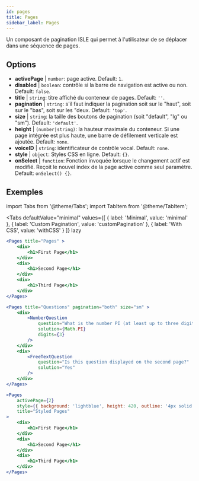 ```yaml
---
id: pages 
title: Pages
sidebar_label: Pages
---
```


Un composant de pagination ISLE qui permet à l'utilisateur de se déplacer dans une séquence de pages.

## Options

* __activePage__ | `number`: page active. Default: `1`.
* __disabled__ | `boolean`: contrôle si la barre de navigation est active ou non. Default: `false`.
* __title__ | `string`: titre affiché du conteneur de pages. Default: `''`.
* __pagination__ | `string`: s'il faut indiquer la pagination soit sur le "haut", soit sur le "bas", soit sur les "deux. Default: `'top'`.
* __size__ | `string`: la taille des boutons de pagination (soit "default", "lg" ou "sm"). Default: `'default'`.
* __height__ | `(number|string)`: la hauteur maximale du conteneur. Si une page intégrée est plus haute, une barre de défilement verticale est ajoutée. Default: `none`.
* __voiceID__ | `string`: identificateur de contrôle vocal. Default: `none`.
* __style__ | `object`: Styles CSS en ligne. Default: `{}`.
* __onSelect__ | `function`: Fonction invoquée lorsque le changement actif est modifié. Reçoit le nouvel index de la page active comme seul paramètre. Default: `onSelect() {}`.


## Exemples

import Tabs from '@theme/Tabs';
import TabItem from '@theme/TabItem';

<Tabs
    defaultValue="minimal"
    values={[
        { label: 'Minimal', value: 'minimal' },
        { label: 'Custom Pagination', value: 'customPagination' },
        { label: 'With CSS', value: 'withCSS' }
    ]}
    lazy
>

<TabItem value="minimal">

```jsx live
<Pages title="Pages" >
    <div>
        <h1>First Page</h1>
    </div>
    <div>
        <h1>Second Page</h1>
    </div>
    <div>
        <h1>Third Page</h1>
    </div>
</Pages>
```

</TabItem>

<TabItem value="customPagination" >

```jsx live
<Pages title="Questions" pagination="both" size="sm" >
    <div>
        <NumberQuestion
            question="What is the number PI (at least up to three digits after the decimal point)?"
            solution={Math.PI}
            digits={3}
        />
    </div>
    <div>
        <FreeTextQuestion 
            question="Is this question displayed on the second page?"
            solution="Yes" 
        />
    </div>
</Pages>
```
</TabItem>

<TabItem value="withCSS">

```jsx live
<Pages 
    activePage={2}
    style={{ background: 'lightblue', height: 420, outline: '4px solid black' }} 
    title="Styled Pages"
>
    <div>
        <h1>First Page</h1>
    </div>
    <div>
        <h1>Second Page</h1>
    </div>
    <div>
        <h1>Third Page</h1>
    </div>
</Pages>
```

</TabItem>

</Tabs>

